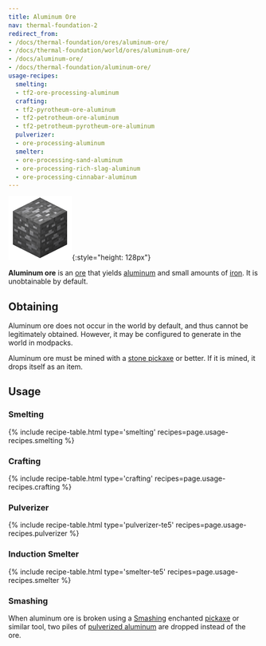 ```yaml
---
title: Aluminum Ore
nav: thermal-foundation-2
redirect_from:
- /docs/thermal-foundation/ores/aluminum-ore/
- /docs/thermal-foundation/world/ores/aluminum-ore/
- /docs/aluminum-ore/
- /docs/thermal-foundation/aluminum-ore/
usage-recipes:
  smelting:
  - tf2-ore-processing-aluminum
  crafting:
  - tf2-pyrotheum-ore-aluminum
  - tf2-petrotheum-ore-aluminum
  - tf2-petrotheum-pyrotheum-ore-aluminum
  pulverizer:
  - ore-processing-aluminum
  smelter:
  - ore-processing-sand-aluminum
  - ore-processing-rich-slag-aluminum
  - ore-processing-cinnabar-aluminum
---
```


![Aluminum ore](/assets/images/thermal-foundation-2/ore-aluminum.png){:style="height: 128px"}


**Aluminum ore** is an [ore](https://minecraft.gamepedia.com/Ore) that yields
[aluminum](/docs/thermal-foundation-2/aluminum-ingot/) and small amounts of
[iron](https://minecraft.gamepedia.com/Iron_Ingot). It is unobtainable by
default.


Obtaining
---------

Aluminum ore does not occur in the world by default, and thus cannot be
legitimately obtained. However, it may be configured to generate in the world in
modpacks.

Aluminum ore must be mined with a [stone
pickaxe](https://minecraft.gamepedia.com/Pickaxe) or better. If it is mined, it
drops itself as an item.


Usage
-----

### Smelting
{% include recipe-table.html type='smelting' recipes=page.usage-recipes.smelting %}

### Crafting
{% include recipe-table.html type='crafting' recipes=page.usage-recipes.crafting %}

### Pulverizer
{% include recipe-table.html type='pulverizer-te5' recipes=page.usage-recipes.pulverizer %}

### Induction Smelter
{% include recipe-table.html type='smelter-te5' recipes=page.usage-recipes.smelter %}

### Smashing
When aluminum ore is broken using a [Smashing](/docs/cofh-core-4/smashing/)
enchanted [pickaxe](https://minecraft.gamepedia.com/Pickaxe) or similar tool,
two piles of [pulverized
aluminum](/docs/thermal-foundation-2/pulverized-aluminum/) are dropped instead of
the ore.
